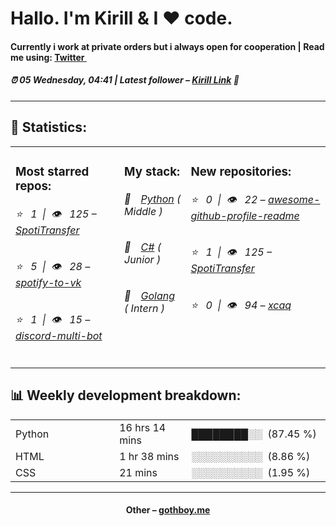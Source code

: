 
<h1>Hallo. I'm Kirill & I ❤️ code.</h1>
<h4>Currently i work at private orders but i always open for cooperation | Read me using: <a href="https://twitter.com/kiryssha">Twitter <img src="https://camo.githubusercontent.com/9bbddae7e626bda73c943e06b4568a7a02e193b4/68747470733a2f2f6564656e742e6769746875622e696f2f537570657254696e7949636f6e732f696d616765732f7376672f747769747465722e737667" width="10"></a></h4>
<h5>⏰ 05 Wednesday, 04:41 | Latest follower – <a href="https://github.com/catofsof/" target="_blank">Kirill Link</a> 👋</h5>
<hr>
<h2>📝 Statistics: </h2>
<table>
  <tr>
    <td valign="top">
      <h3>Most starred repos: </h3>
            <h6>⭐️&nbsp;&nbsp;&nbsp;1&nbsp;&nbsp;|&nbsp;&nbsp;👁&nbsp;&nbsp;&nbsp;125 – <a href='https://github.com/xcaq/SpotiTransfer'>SpotiTransfer</a></h6> 
      <h6>⭐️&nbsp;&nbsp;&nbsp;5&nbsp;&nbsp;|&nbsp;&nbsp;👁&nbsp;&nbsp;&nbsp;28 – <a href='https://github.com/xcaq/spotify-to-vk'>spotify-to-vk</a></h6> 
      <h6>⭐️&nbsp;&nbsp;&nbsp;1&nbsp;&nbsp;|&nbsp;&nbsp;👁&nbsp;&nbsp;&nbsp;15 – <a href='https://github.com/xcaq/discord-multi-bot'>discord-multi-bot</a></h6> 
    </td>
    <td valign="top">
      <h3>My stack: </h3>
      <h6>📒&emsp;<a href="https://github.com/xcaq?tab=repositories&q=&type=&language=python">Python</a> ( Middle )</h6>
      <h6>📗&emsp;<a href="https://github.com/xcaq?tab=repositories&q=&type=&language=c%23">C#</a> ( Junior )</h6>
      <h6>📘&emsp;<a href="https://github.com/xcaq?tab=repositories&q=&type=&language=golang">Golang</a> ( Intern )</h6>
      </td>
     <td valign="top">
      <h3>New repositories: </h3>
           <h6>⭐️&nbsp;&nbsp;&nbsp;0&nbsp;&nbsp;|&nbsp;&nbsp;👁&nbsp;&nbsp;&nbsp;22 – <a href='https://github.com/xcaq/awesome-github-profile-readme'>awesome-github-profile-readme</a></h6> 
      <h6>⭐️&nbsp;&nbsp;&nbsp;1&nbsp;&nbsp;|&nbsp;&nbsp;👁&nbsp;&nbsp;&nbsp;125 – <a href='https://github.com/xcaq/SpotiTransfer'>SpotiTransfer</a></h6> 
      <h6>⭐️&nbsp;&nbsp;&nbsp;0&nbsp;&nbsp;|&nbsp;&nbsp;👁&nbsp;&nbsp;&nbsp;94 – <a href='https://github.com/xcaq/xcaq'>xcaq</a></h6> 
        </td>
  </tr>
</table>
<h2>📊 Weekly development breakdown: </h2>
<table>
                <tr>
                    <td width=215px;>
                        Python
                    </td>
                    <td>
                        16 hrs 14 mins
                    </td>
                    <td>
                        ████████░░&nbsp;&nbsp;(87.45 %)
                    </td>
                </tr>
                <tr>
                    <td width=220px;>
                        HTML
                    </td>
                    <td width=145px;>
                        1 hr 38 mins
                    </td>
                    <td width=230px;>
                        ░░░░░░░░░░&nbsp;&nbsp;(8.86 %)
                    </td>
                </tr>
                <tr>
                    <td width=220px;>
                        CSS
                    </td>
                    <td width=145px;>
                        21 mins
                    </td>
                    <td width=230px;>
                        ░░░░░░░░░░&nbsp;&nbsp;(1.95 %)
                    </td>
                </tr></table>
<hr>
<h4 align="center">Other – <a href='http://gothboy.me' target="_blank">gothboy.me</a><h4>
    